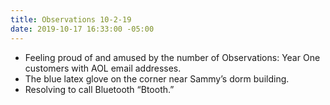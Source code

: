 ```yaml
---
title: Observations 10-2-19
date: 2019-10-17 16:33:00 -05:00
---
```


- Feeling proud of and amused by the number of Observations: Year One customers with AOL email addresses.
- The blue latex glove on the corner near Sammy’s dorm building.
- Resolving to call Bluetooth “Btooth.”

